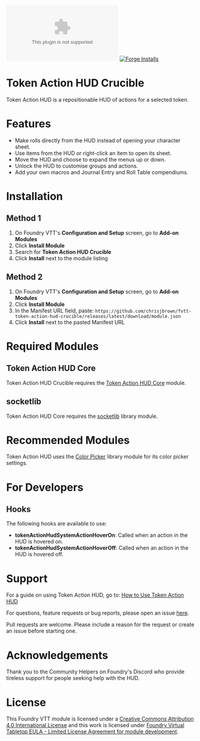 ![Downloads](https://img.shields.io/github/downloads/chrisjbrown/token-action-hud-crucible/module.zip?color=2b82fc&label=DOWNLOADS) [![Forge Installs](https://img.shields.io/badge/dynamic/json?label=Forge%20Installs&query=package.installs&suffix=%25&url=https%3A%2F%2Fforge-vtt.com%2Fapi%2Fbazaar%2Fpackage%2Ftoken-action-hud-crucible&colorB=448d34&style=for-the-badge)](https://forge-vtt.com/bazaar#package=token-action-hud-crucible)

# Token Action HUD Crucible

Token Action HUD is a repositionable HUD of actions for a selected token.

# Features

- Make rolls directly from the HUD instead of opening your character sheet.
- Use items from the HUD or right-click an item to open its sheet.
- Move the HUD and choose to expand the menus up or down.
- Unlock the HUD to customise groups and actions.
- Add your own macros and Journal Entry and Roll Table compendiums.

# Installation

## Method 1

1. On Foundry VTT's **Configuration and Setup** screen, go to **Add-on Modules**
2. Click **Install Module**
3. Search for **Token Action HUD Crucible**
4. Click **Install** next to the module listing

## Method 2

1. On Foundry VTT's **Configuration and Setup** screen, go to **Add-on Modules**
2. Click **Install Module**
3. In the Manifest URL field, paste: `https://github.com/chrisjbrown/fvtt-token-action-hud-crucible/releases/latest/download/module.json`
4. Click **Install** next to the pasted Manifest URL

# Required Modules

## Token Action HUD Core

Token Action HUD Crucible requires the [Token Action HUD Core](https://foundryvtt.com/packages/token-action-hud-core) module.

## socketlib

Token Action HUD Core requires the [socketlib](https://foundryvtt.com/packages/socketlib) library module.

# Recommended Modules

Token Action HUD uses the [Color Picker](https://foundryvtt.com/packages/color-picker) library module for its color picker settings.

# For Developers

## Hooks

The following hooks are available to use:

- **tokenActionHudSystemActionHoverOn**: Called when an action in the HUD is hovered on.
- **tokenActionHudSystemActionHoverOff**: Called when an action in the HUD is hovered off.

# Support

For a guide on using Token Action HUD, go to: [How to Use Token Action HUD](https://github.com/Larkinabout/fvtt-token-action-hud-core/wiki/How-to-Use-Token-Action-HUD)

For questions, feature requests or bug reports, please open an issue [here](https://github.com/Larkinabout/fvtt-token-action-hud-core/issues).

Pull requests are welcome. Please include a reason for the request or create an issue before starting one.

# Acknowledgements

Thank you to the Community Helpers on Foundry's Discord who provide tireless support for people seeking help with the HUD.

# License

This Foundry VTT module is licensed under a [Creative Commons Attribution 4.0 International License](https://creativecommons.org/licenses/by/4.0/) and this work is licensed under [Foundry Virtual Tabletop EULA - Limited License Agreement for module development](https://foundryvtt.com/article/license/).
